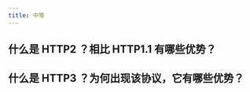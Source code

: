 ```yaml
---
title: 中等
---
```


## 什么是 HTTP2 ？相比 HTTP1.1 有哪些优势？

<Answer>

</Answer>

## 什么是 HTTP3 ？为何出现该协议，它有哪些优势？

<Answer>

</Answer>
